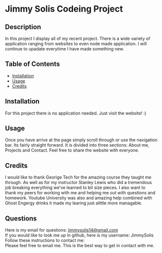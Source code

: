 # Jimmy Solis Codeing Project 

  ## Description
  In this project I display all of my recent project. There is a wide variety of application ranging from websites to even node made application. I will continue to upadate everytime I have made something new.

  ## Table of Contents 
  - [Installation](#installation)
  - [Usage](#usage)
  - [Credits](#credits)

  ## Installation
  For this project there is no application needed. Just visit the website! :)

  ## Usage
  Once you have arrive at the page simply scroll through or use the navigation bar. Its fairly straight forward. It is divided into three sections: About me, Projects and Contact. Feel free to share the website with everyone. 

  ## Credits
  I would like to thank Georige Tech for the amazing course they taught me through. As well as for my instructor Stanley Lewis who did a tremendous job breaking everything we've learned to bit size pieces. I also want to thank my peers for working with me and helping me out with questions and homework. Youtube University was also and amazing help combined with Ghost Engergy drinks it made my learing just alittle more managable.   


  ## Questions
  Here is my email for questions:  jimmysolis14@gmail.com
  <br />
  If you would like to look me up in github, here is my username: JimmySolis
  <br />
  Follow these instructions to contact me: <br />
  Please feel free to email me. This is the best way to get in contact with me.

  